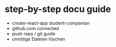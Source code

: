 # step-by-step docu guide

- create-react-app student-companian
- github.com connected 
- push repo / git guide
- unnötige Dateien löschen

